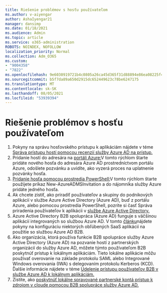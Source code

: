 ```yaml
---
title: Riešenie problémov s hosťu používateľom
ms.author: v-aiyengar
author: AshaIyengar21
manager: dansimp
ms.date: 01/18/2021
ms.audience: Admin
ms.topic: article
ms.service: o365-administration
ROBOTS: NOINDEX, NOFOLLOW
localization_priority: Normal
ms.collection: Adm_O365
ms.custom:
- "9004358"
- "7822"
ms.openlocfilehash: 9e6030919721b4c0805a26ca45d365f31d88894e86ea08225f47576e7d152047
ms.sourcegitcommit: b5f7da89a650d2915dc652449623c78be6247175
ms.translationtype: MT
ms.contentlocale: sk-SK
ms.lasthandoff: 08/05/2021
ms.locfileid: "53939394"
---
```

# <a name="troubleshoot-guest-user-issues"></a>Riešenie problémov s hosťu používateľom

1. Pokyny na správu hosťovského prístupu k aplikáciám nájdete v téme [Správa prístupu hostí pomocou recenzií služby Azure AD na prístup.](https://docs.microsoft.com/azure/active-directory/governance/manage-guest-access-with-access-reviews)
1. Pridanie hostí do adresára na [portáli Azure:](https://docs.microsoft.com/azure/active-directory/external-identities/b2b-quickstart-add-guest-users-portal)V tomto rýchlom štarte pridáte nového hosťa do adresára Azure AD prostredníctvom portálu Azure, odošlete pozvánku a uvidíte, ako vyzerá proces na uplatnenie pozvánky hosťa.
1. [Pridanie hosťa pomocou prostredia PowerShell:](https://docs.microsoft.com/azure/active-directory/external-identities/b2b-quickstart-invite-powershell)V tomto rýchlom štarte použijete príkaz New-AzureADMSInvitation a do nájomníka služby Azure pridáte jedného hosťa.
1. Ak chcete zistiť, ako priradiť používateľov a skupiny do podnikových aplikácií v službe Azure Active Directory (Azure AD), buď z portálu Azure, alebo pomocou prostredia PowerShell, pozrite si časť Správa priradenia používateľov k aplikácii v [službe Azure Active Directory.](https://docs.microsoft.com/azure/active-directory/manage-apps/assign-user-or-group-access-portal) 
1. Azure Active Directory B2B spolupráca (Azure AD) funguje s väčšinou aplikácií integrovaných so službou Azure AD. V tomto [článku](https://docs.microsoft.com/azure/active-directory/external-identities/configure-saas-apps)nájdete pokyny na konfiguráciu niektorých obľúbených SaaS aplikácií na použitie so službou Azure AD B2B.
1. Ako organizácia, ktorá používa funkcie B2B spolupráce služby Azure Active Directory (Azure AD) na pozvanie hostí z partnerských organizácií do služby Azure AD, môžete týmto používateľom B2B poskytnúť prístup k lokálnym aplikáciám. Tieto lokálne aplikácie môžu používať overovanie na základe protokolu SAML alebo Integrované Windows overovania (IWA) s delegovaním protokolu Kerberos (KCD). Ďalšie informácie nájdete v téme [Udelenie prístupu používateľov B2B v službe Azure AD k lokálnym aplikáciám.](https://docs.microsoft.com/azure/active-directory/external-identities/hybrid-cloud-to-on-premises)
1. Zistite, ako [poskytnúť lokálne spravované partnerské kontá prístup k zdrojom v cloude pomocou B2B spolupráce služby Azure AD.](https://docs.microsoft.com/azure/active-directory/external-identities/hybrid-on-premises-to-cloud)